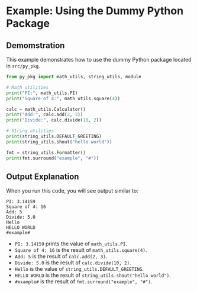 # Example: Using the Dummy Python Package

## Demomstration

This example demonstrates how to use the dummy Python package located in `src/py_pkg`.

```python
from py_pkg import math_utils, string_utils, module

# Math utilities
print("PI:", math_utils.PI)
print("Square of 4:", math_utils.square(4))

calc = math_utils.Calculator()
print("Add:", calc.add(2, 3))
print("Divide:", calc.divide(10, 2))

# String utilities
print(string_utils.DEFAULT_GREETING)
print(string_utils.shout("hello world"))

fmt = string_utils.Formatter()
print(fmt.surround("example", "#"))
```

## Output Explanation

When you run this code, you will see output similar to:

```
PI: 3.14159
Square of 4: 16
Add: 5
Divide: 5.0
Hello
HELLO WORLD
#example#
```

- `PI: 3.14159` prints the value of `math_utils.PI`.
- `Square of 4: 16` is the result of `math_utils.square(4)`.
- `Add: 5` is the result of `calc.add(2, 3)`.
- `Divide: 5.0` is the result of `calc.divide(10, 2)`.
- `Hello` is the value of `string_utils.DEFAULT_GREETING`.
- `HELLO WORLD` is the result of `string_utils.shout("hello world")`.
- `#example#` is the result of `fmt.surround("example", "#")`.

